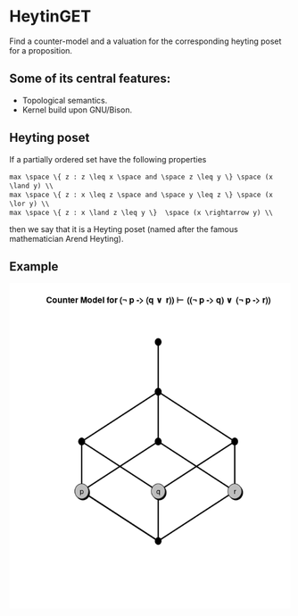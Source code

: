 # HeytinGET

Find a counter-model and a valuation for the corresponding heyting poset for a proposition.

## Some of its central features:
- Topological semantics.
- Kernel build upon GNU/Bison.

## Heyting poset

If a partially ordered set have the following properties

```aligned
max \space \{ z : z \leq x \space and \space z \leq y \} \space (x \land y) \\
max \space \{ z : x \leq z \space and \space y \leq z \} \space (x \lor y) \\
max \space \{ z : x \land z \leq y \}  \space (x \rightarrow y) \\
```

then we say that it is a Heyting poset (named after the famous mathematician Arend Heyting).

## Example

![Image description](example.png)
